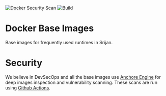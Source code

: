 ![Docker Security Scan](https://github.com/srijanone/docker-base-images/workflows/Docker%20Security%20Scan/badge.svg) ![Build](https://github.com/srijanone/docker-base-images/workflows/Build/badge.svg)
# Docker Base Images

Base images for frequently used runtimes in Srijan.

# Security
We believe in DevSecOps and all the base images use [Anchore Engine](https://anchore.com/opensource/)
for deep images inspection and vulnerability scanning. These scans are run using [Github Actions](https://github.com/srijanone/docker-base-images/actions?query=workflow%3A%22Docker+Security+Scan%22).
